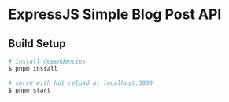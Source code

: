 # ExpressJS Simple Blog Post API

## Build Setup

```bash
# install dependencies
$ pnpm install

# serve with hot reload at localhost:3000
$ pnpm start
```

